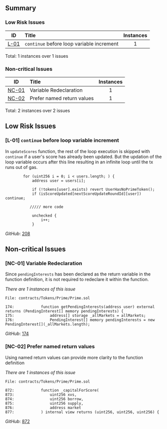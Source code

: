 ## Summary

### Low Risk Issues


|ID|Title|Instances|
|-|:-|:-:|
| [L-01](#l-01-continue-before-loop-variable-increment)| `continue` before loop variable increment | 1 |


Total: 1 instances over 1 issues

### Non-critical Issues


|ID|Title|Instances|
|-|:-|:-:|
| [NC-01](#nc-01-variable-redeclaration)| Variable Redeclaration | 1 |
| [NC-02](#nc-02-prefer-named-return-values)| Prefer named return values | 1 |


Total: 2 instances over 2 issues

## Low Risk Issues

### [L-01] `continue` before loop variable increment
In `updateScores` function, the rest of the loop execution is skipped with `continue` if a user's score has already been updated. But the updation of the loop variable occurs after this line resulting in an infinite loop until the tx runs out of gas.
```solidity
        for (uint256 i = 0; i < users.length; ) {
            address user = users[i];

            if (!tokens[user].exists) revert UserHasNoPrimeToken();
            if (isScoreUpdated[nextScoreUpdateRoundId][user]) continue;

           ///// more code
            
            unchecked {
                i++;
            }
```

*GitHub*: [208](https://github.com/code-423n4/2023-09-venus/blob/main/contracts/Tokens/Prime/Prime.sol#L208-#L208)


## Non-critical Issues

### [NC-01] Variable Redeclaration
Since `pendingInterests` has been declared as the return variable in the function definition, it is not required to redeclare it within the function. 

*There are 1 instances of this issue*

```solidity
File: contracts/Tokens/Prime/Prime.sol

174:            function getPendingInterests(address user) external returns (PendingInterest[] memory pendingInterests) {
175:                address[] storage _allMarkets = allMarkets;
176:                PendingInterest[] memory pendingInterests = new PendingInterest[](_allMarkets.length); 

```

*GitHub*: [174](https://github.com/code-423n4/2023-09-venus/blob/main/contracts/Tokens/Prime/Prime.sol#L174-#L176)


### [NC-02] Prefer named return values
Using named return values can provide more clarity to the function definition

*There are 1 instances of this issue*

```solidity
File: contracts/Tokens/Prime/Prime.sol

872:            function _capitalForScore(
873:                uint256 xvs,
874:                uint256 borrow,
875:                uint256 supply,
876:                address market
877:            ) internal view returns (uint256, uint256, uint256) { 

```

*GitHub*: [872](https://github.com/code-423n4/2023-09-venus/blob/main/contracts/Tokens/Prime/Prime.sol#L872-#L877)